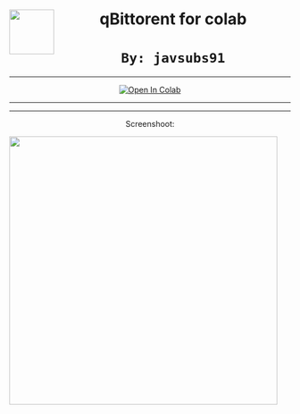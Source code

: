 <center><img src="https://upload.wikimedia.org/wikipedia/commons/9/9e/Qbittorrent_logo.png" height="80px" align="left"></a>

# <font size7>**qBittorent for colab**</font>


# `By: javsubs91`

---



<a href="https://colab.research.google.com/github/javsubs91/qBittorent/blob/main/qBittorent_for_colab.ipynb" target="_parent"><img src="https://colab.research.google.com/assets/colab-badge.svg" alt="Open In Colab"/></a>

---

---

Screenshoot:


<img src="https://github.com/javsubs91/qBittorent-colab-gdrive/blob/main/qBittorent%204.3.3%20preview.jpg?raw=true" height="480px" align="left"></a>
